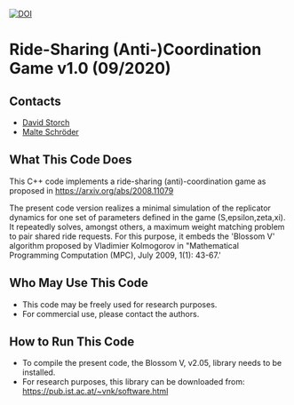 [![DOI](https://zenodo.org/badge/318198784.svg)](https://zenodo.org/badge/latestdoi/318198784)

# Ride-Sharing (Anti-)Coordination Game v1.0 (09/2020)
## Contacts
 - [David Storch](mailto:david.storch@tu-dresden.de)
 - [Malte Schröder](mailto:malte.schroeder@tu-dresden.de)

## What This Code Does
This C++ code implements a ride-sharing (anti)-coordination game as proposed in https://arxiv.org/abs/2008.11079

The present code version realizes a minimal simulation of the replicator dynamics for one set of parameters
defined in the game (S,epsilon,zeta,xi). It repeatedly solves, amongst others, a maximum weight matching problem
to pair shared ride requests. For this purpose, it embeds the 'Blossom V' algorithm proposed by Vladimier
Kolmogorov in "Mathematical Programming Computation (MPC), July 2009, 1(1): 43-67.'

## Who May Use This Code
- This code may be freely used for research purposes.
- For commercial use, please contact the authors.

## How to Run This Code
- To compile the present code, the Blossom V, v2.05, library needs to be installed.
- For research purposes, this library can be downloaded from: https://pub.ist.ac.at/~vnk/software.html
